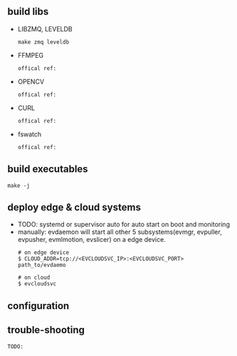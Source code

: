 
## build libs
- LIBZMQ, LEVELDB
  ```
  make zmq leveldb
  ```
- FFMPEG
  ```
  offical ref:
  ```
- OPENCV
  ```
  offical ref:
  ```
- CURL
  ```
  offical ref:
  ```
- fswatch
  ```
  offical ref:
  ```

## build executables
```
make -j
```

## deploy edge & cloud systems
- TODO: systemd or supervisor auto for auto start on boot and monitoring
- manually: evdaemon will start all other 5 subsystems(evmgr, evpuller, evpusher, evmlmotion, evslicer) on a edge device.
  ```
  # on edge device
  $ CLOUD_ADDR=tcp://<EVCLOUDSVC_IP>:<EVCLOUDSVC_PORT> path_to/evdaemo

  # on cloud
  $ evcloudsvc
  ```

## configuration


## trouble-shooting
```
TODO:
```